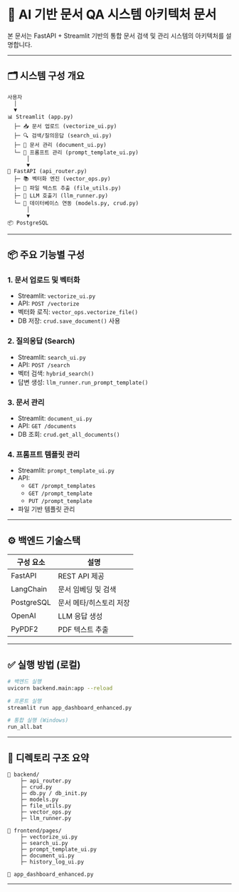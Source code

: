 
# 📘 AI 기반 문서 QA 시스템 아키텍처 문서

본 문서는 FastAPI + Streamlit 기반의 통합 문서 검색 및 관리 시스템의 아키텍처를 설명합니다.

---

## 🗂️ 시스템 구성 개요

```
사용자
  │
  ▼
📊 Streamlit (app.py)
  ├─ 📥 문서 업로드 (vectorize_ui.py)
  ├─ 🔍 검색/질의응답 (search_ui.py)
  ├─ 📄 문서 관리 (document_ui.py)
  └─ 🧠 프롬프트 관리 (prompt_template_ui.py)
      │
      ▼
🚀 FastAPI (api_router.py)
  ├─ 📚 벡터화 엔진 (vector_ops.py)
  ├─ 📄 파일 텍스트 추출 (file_utils.py)
  ├─ 🧠 LLM 호출기 (llm_runner.py)
  └─ 🐘 데이터베이스 연동 (models.py, crud.py)
      │
      ▼
📦 PostgreSQL
```

---

## 📦 주요 기능별 구성

### 1. 문서 업로드 및 벡터화
- Streamlit: `vectorize_ui.py`
- API: `POST /vectorize`
- 벡터화 로직: `vector_ops.vectorize_file()`
- DB 저장: `crud.save_document()` 사용

### 2. 질의응답 (Search)
- Streamlit: `search_ui.py`
- API: `POST /search`
- 벡터 검색: `hybrid_search()`
- 답변 생성: `llm_runner.run_prompt_template()`

### 3. 문서 관리
- Streamlit: `document_ui.py`
- API: `GET /documents`
- DB 조회: `crud.get_all_documents()`

### 4. 프롬프트 템플릿 관리
- Streamlit: `prompt_template_ui.py`
- API:
  - `GET /prompt_templates`
  - `GET /prompt_template`
  - `PUT /prompt_template`
- 파일 기반 템플릿 관리

---

## ⚙️ 백엔드 기술스택

| 구성 요소 | 설명 |
|-----------|------|
| FastAPI | REST API 제공 |
| LangChain | 문서 임베딩 및 검색 |
| PostgreSQL | 문서 메타/히스토리 저장 |
| OpenAI | LLM 응답 생성 |
| PyPDF2 | PDF 텍스트 추출 |

---

## ✅ 실행 방법 (로컬)

```bash
# 백엔드 실행
uvicorn backend.main:app --reload

# 프론트 실행
streamlit run app_dashboard_enhanced.py

# 통합 실행 (Windows)
run_all.bat
```

---

## 📁 디렉토리 구조 요약

```
📁 backend/
    ├─ api_router.py
    ├─ crud.py
    ├─ db.py / db_init.py
    ├─ models.py
    ├─ file_utils.py
    ├─ vector_ops.py
    ├─ llm_runner.py

📁 frontend/pages/
    ├─ vectorize_ui.py
    ├─ search_ui.py
    ├─ prompt_template_ui.py
    ├─ document_ui.py
    ├─ history_log_ui.py

📄 app_dashboard_enhanced.py
```

---
